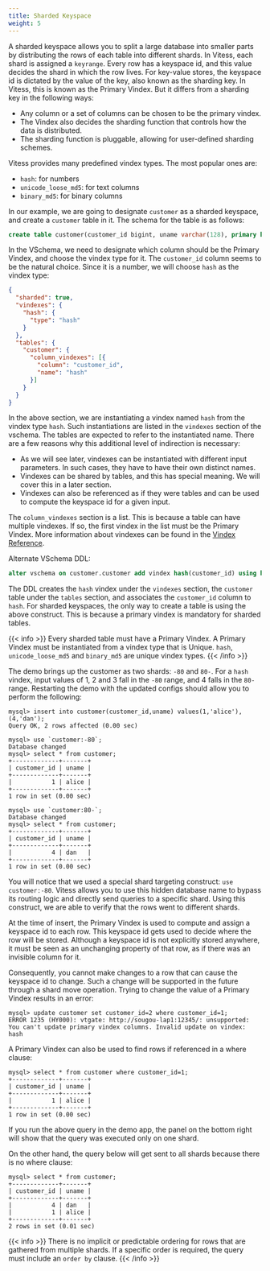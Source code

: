 ```yaml
---
title: Sharded Keyspace
weight: 5
---
```


A sharded keyspace allows you to split a large database into smaller parts by distributing the rows of each table into different shards. In Vitess, each shard is assigned a `keyrange`. Every row has a keyspace id, and this value decides the shard in which the row lives. For key-value stores, the keyspace id is dictated by the value of the key, also known as the sharding key. In Vitess, this is known as the Primary Vindex. But it differs from a sharding key in the following ways:

* Any column or a set of columns can be chosen to be the primary vindex.
* The Vindex also decides the sharding function that controls how the data is distributed.
* The sharding function is pluggable, allowing for user-defined sharding schemes.

Vitess provides many predefined vindex types. The most popular ones are:
* `hash`: for numbers
* `unicode_loose_md5`: for text columns
* `binary_md5`: for binary columns

In our example, we are going to designate `customer` as a sharded keyspace, and create a `customer` table in it. The schema for the table is as follows:

```sql
create table customer(customer_id bigint, uname varchar(128), primary key(customer_id));
```

In the VSchema, we need to designate which column should be the Primary Vindex, and choose the vindex type for it. The `customer_id` column seems to be the natural choice. Since it is a number, we will choose `hash` as the vindex type:

```json
{
  "sharded": true,
  "vindexes": {
    "hash": {
      "type": "hash"
    }
  },
  "tables": {
    "customer": {
      "column_vindexes": [{
        "column": "customer_id",
        "name": "hash"
      }]
    }
  }
}
```

In the above section, we are instantiating a vindex named `hash` from the vindex type `hash`. Such instantiations are listed in the `vindexes` section of the vschema. The tables are expected to refer to the instantiated name. There are a few reasons why this additional level of indirection is necessary:
* As we will see later, vindexes can be instantiated with different input parameters. In such cases, they have to have their own distinct names.
* Vindexes can be shared by tables, and this has special meaning. We will cover this in a later section.
* Vindexes can also be referenced as if they were tables and can be used to compute the keyspace id for a given input.

The `column_vindexes` section is a list. This is because a table can have multiple vindexes. If so, the first vindex in the list must be the Primary Vindex. More information about vindexes can be found in the [Vindex Reference](../../../reference/features/vindexes).

Alternate VSchema DDL:

```sql
alter vschema on customer.customer add vindex hash(customer_id) using hash;
```

The DDL creates the `hash` vindex under the `vindexes` section, the `customer` table under the `tables` section, and associates the `customer_id` column to `hash`. For sharded keyspaces, the only way to create a table is using the above construct. This is because a primary vindex is mandatory for sharded tables.

{{< info >}}
Every sharded table must have a Primary Vindex. A Primary Vindex must be instantiated from a vindex type that is Unique. `hash`, `unicode_loose_md5` and `binary_md5` are unique vindex types.
{{< /info >}}

The demo brings up the customer as two shards: `-80` and `80-`. For a `hash` vindex, input values of 1, 2 and 3 fall in the `-80` range, and 4 falls in the `80-` range. Restarting the demo with the updated configs should allow you to perform the following:

```text
mysql> insert into customer(customer_id,uname) values(1,'alice'),(4,'dan');
Query OK, 2 rows affected (0.00 sec)

mysql> use `customer:-80`;
Database changed
mysql> select * from customer;
+-------------+-------+
| customer_id | uname |
+-------------+-------+
|           1 | alice |
+-------------+-------+
1 row in set (0.00 sec)

mysql> use `customer:80-`;
Database changed
mysql> select * from customer;
+-------------+-------+
| customer_id | uname |
+-------------+-------+
|           4 | dan   |
+-------------+-------+
1 row in set (0.00 sec)
```

You will notice that we used a special shard targeting construct: `use customer:-80`. Vitess allows you to use this hidden database name to bypass its routing logic and directly send queries to a specific shard. Using this construct, we are able to verify that the rows went to different shards.

At the time of insert, the Primary Vindex is used to compute and assign a keyspace id to each row. This keyspace id gets used to decide where the row will be stored. Although a keyspace id is not explicitly stored anywhere, it must be seen as an unchanging property of that row, as if there was an invisible column for it.

Consequently, you cannot make changes to a row that can cause the keyspace id to change. Such a change will be supported in the future through a shard move operation. Trying to change the value of a Primary Vindex results in an error:

```text
mysql> update customer set customer_id=2 where customer_id=1;
ERROR 1235 (HY000): vtgate: http://sougou-lap1:12345/: unsupported: You can't update primary vindex columns. Invalid update on vindex: hash
```

A Primary Vindex can also be used to find rows if referenced in a where clause:

```text
mysql> select * from customer where customer_id=1;
+-------------+-------+
| customer_id | uname |
+-------------+-------+
|           1 | alice |
+-------------+-------+
1 row in set (0.00 sec)
```

If you run the above query in the demo app, the panel on the bottom right will show that the query was executed only on one shard.

On the other hand, the query below will get sent to all shards because there is no where clause:

```text
mysql> select * from customer;
+-------------+-------+
| customer_id | uname |
+-------------+-------+
|           4 | dan   |
|           1 | alice |
+-------------+-------+
2 rows in set (0.01 sec)
```

{{< info >}}
There is no implicit or predictable ordering for rows that are gathered from multiple shards. If a specific order is required, the query must include an `order by` clause.
{{< /info >}}
